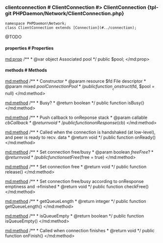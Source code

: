 ### clientconnection # ClientConnection #> ClientConnection {tpl-git PHPDaemon/Network/ClientConnection.php}

```php:p
namespace PHPDaemon\Network;
class ClientConnection extends [Connection](#../connection);
```

@TODO

<!-- include-namespace path="\PHPDaemon\Network\ClientConnection" commit="" level="" access="" -->
#### properties # Properties

<md:prop>
/**
	 * @var object Associated pool
	 */
public $pool;
</md:prop>

#### methods # Methods

<md:method>
/**
	 * Constructor
	 * @param resource $fd   File descriptor
	 * @param mixed    $pool ConnectionPool
	 */
public function __construct($fd, $pool = null)
</md:method>

<md:method>
/**
	 * Busy?
	 * @return boolean
	 */
public function isBusy()
</md:method>

<md:method>
/**
	 * Push callback to onReponse stack
	 * @param  callable $cb Callback
	 * @return void
	 */
public function onResponse($cb)
</md:method>

<md:method>
/**
	 * Called when the connection is handshaked (at low-level), and peer is ready to recv. data
	 * @return void
	 */
public function onReady()
</md:method>

<md:method>
/**
	 * Set connection free/busy
	 * @param  boolean $free Free?
	 * @return void
	 */
public function setFree($free = true)
</md:method>

<md:method>
/**
	 * Set connection free
	 * @return void
	 */
public function release()
</md:method>

<md:method>
/**
	 * Set connection free/busy according to onResponse emptiness and ->finished
	 * @return void
	 */
public function checkFree()
</md:method>

<md:method>
/**
	 * getQueueLength
	 * @return integer
	 */
public function getQueueLength()
</md:method>

<md:method>
/**
	 * isQueueEmpty
	 * @return boolean
	 */
public function isQueueEmpty()
</md:method>

<md:method>
/**
	 * Called when connection finishes
	 * @return void
	 */
public function onFinish()
</md:method>


<!--/ include-namespace -->
